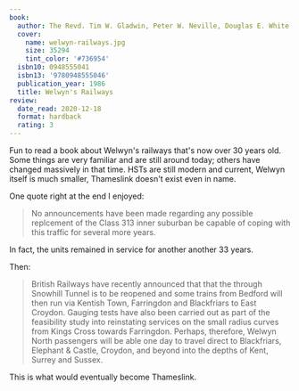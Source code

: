 ```yaml
---
book:
  author: The Revd. Tim W. Gladwin, Peter W. Neville, Douglas E. White
  cover:
    name: welwyn-railways.jpg
    size: 35294
    tint_color: '#736954'
  isbn10: 0948555041
  isbn13: '9780948555046'
  publication_year: 1986
  title: Welwyn's Railways
review:
  date_read: 2020-12-18
  format: hardback
  rating: 3
---
```


Fun to read a book about Welwyn's railways that's now over 30 years old.
Some things are very familiar and are still around today; others have changed massively in that time.
HSTs are still modern and current, Welwyn itself is much smaller, Thameslink doesn't exist even in name.

One quote right at the end I enjoyed:

> No announcements have been made regarding any possible replcement of the Class 313 inner suburban be capable of coping with this traffic for several more years.

In fact, the units remained in service for another another 33 years.

Then:

> British Railways have recently announced that that the through Snowhill Tunnel is to be reopened and some trains from Bedford will then run via Kentish Town, Farringdon and Blackfriars to East Croydon.
> Gauging tests have also been carried out as part of the feasibility study into reinstating services on the small radius curves from Kings Cross towards Farringdon.
> Perhaps, therefore, Welwyn North passengers will be able one day to travel direct to Blackfriars, Elephant & Castle, Croydon, and beyond into the depths of Kent, Surrey and Sussex.

This is what would eventually become Thameslink.